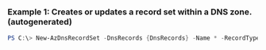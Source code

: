 ### Example 1: Creates or updates a record set within a DNS zone. (autogenerated)
```powershell
PS C:\> New-AzDnsRecordSet -DnsRecords {DnsRecords} -Name * -RecordType {RecordType} -ResourceGroupName MyResourceGroup -Ttl {Ttl} -ZoneName 3.2.1.in-addr.arpa
```

